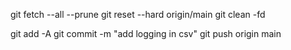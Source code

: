 git fetch --all --prune
git reset --hard origin/main
git clean -fd

git add -A
git commit -m "add logging in csv"
git push origin main